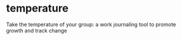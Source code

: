 # temperature
Take the temperature of your group: a work journaling tool to promote growth and track change
